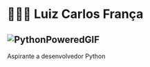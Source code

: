 # 👨🏻‍💻 Luiz Carlos França
## ![PythonPoweredGIF](https://github.com/user-attachments/assets/d8954249-d6b0-4c53-947b-6894cde123eb)
Aspirante a desenvolvedor Python
